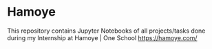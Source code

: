 # Hamoye
This repository contains Jupyter Notebooks of all projects/tasks done during my Internship at Hamoye | One School https://hamoye.com/
